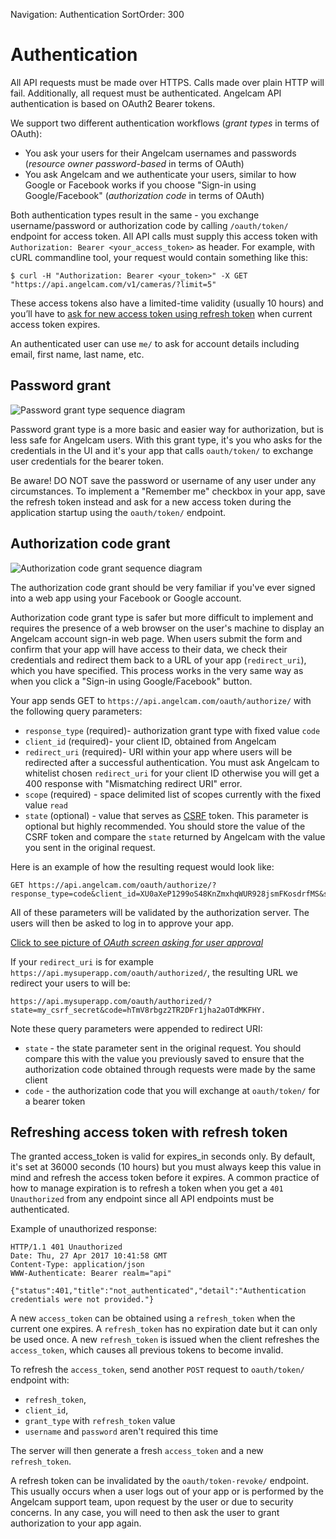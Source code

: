 Navigation: Authentication
SortOrder: 300

# Authentication

All API requests must be made over HTTPS. Calls made over plain HTTP will fail. Additionally, all request must be
authenticated. Angelcam API authentication is based on OAuth2 Bearer tokens.

We support two different authentication workflows (_grant types_ in terms of OAuth):

* You ask your users for their Angelcam usernames and passwords (_resource owner password-based_ in terms of OAuth)
* You ask Angelcam and we authenticate your users, similar to how Google or Facebook works if you choose "Sign-in using
  Google/Facebook" (_authorization code_ in terms of OAuth)

Both authentication types result in the same - you exchange username/password or authorization code by calling
`/oauth/token/` endpoint for access token. All API calls must supply this access token with
`Authorization: Bearer <your_access_token>` as header. For example, with cURL commandline tool, your request would
contain something like this:

    $ curl -H "Authorization: Bearer <your_token>" -X GET  "https://api.angelcam.com/v1/cameras/?limit=5"

These access tokens also have a limited-time validity (usually 10 hours) and you’ll have to [ask for new access token
using refresh token](#introduction/authentication/refreshing-access-token-with-refresh-token) when current access token
expires.

An authenticated user can use `me/` to ask for account details including email, first name, last name, etc.

## Password grant

![Password grant type sequence diagram](https://www.lucidchart.com/publicSegments/view/d6b6d907-2ba1-4476-bbdf-18cceab89d48/image.png)

Password grant type is a more basic and easier way for authorization, but is less safe for Angelcam users. With this
grant type, it's you who asks for the credentials in the UI and it's your app that calls `oauth/token/` to exchange user
credentials for the bearer token.

Be aware! DO NOT save the password or username of any user under any circumstances. To implement a "Remember me"
checkbox in your app, save the refresh token instead and ask for a new access token during the application startup
using the `oauth/token/` endpoint.

## Authorization code grant

![Authorization code grant sequence diagram](https://www.lucidchart.com/publicSegments/view/a9284b28-7c6d-4441-be56-20df4dbbe4fa/image.png)

The authorization code grant should be very familiar if you've ever signed into a web app using your Facebook or Google
account.

Authorization code grant type is safer but more difficult to implement and requires the presence of a web browser on
the user's machine to display an Angelcam account sign-in web page. When users submit the form and confirm that your
app will have access to their data, we check their credentials and redirect them back to a URL of your app
(`redirect_uri`), which you have specified. This process works in the very same way as when you click a "Sign-in using
Google/Facebook" button.

Your app sends GET to `https://api.angelcam.com/oauth/authorize/` with the following query parameters:

* `response_type` (required)- authorization grant type with fixed value `code`
* `client_id` (required)- your client ID, obtained from Angelcam
* `redirect_uri` (required)- URI within your app where users will be redirected after a successful authentication. You
  must ask Angelcam to whitelist chosen `redirect_uri` for your client ID otherwise you will get a 400 response with
  "Mismatching redirect URI" error.
* `scope` (required) - space delimited list of scopes currently with the fixed value `read`
* `state` (optional) - value that serves as [CSRF](https://en.wikipedia.org/wiki/Cross-site_request_forgery) token.
  This parameter is optional but highly recommended. You should store the value of the CSRF token and compare the
  `state` returned by Angelcam with the value you sent in the original request.

Here is an example of how the resulting request would look like:

    GET https://api.angelcam.com/oauth/authorize/?response_type=code&client_id=XU0aXeP1299oS48KnZmxhqWUR928jsmFKosdrfMS&scope=read&state=my_csrf_secret&redirect_uri=http://a948dfc1.ngrok.io

All of these parameters will be validated by the authorization server. The users will then be asked to log in to
approve your app.

[Click to see picture of *OAuth screen asking for user approval*](https://drive.google.com/file/d/0ByFjd1QsTrU0cjk1am12bFRiQjg/view?pli=1)

If your `redirect_uri` is for example `https://api.mysuperapp.com/oauth/authorized/`, the resulting URL we redirect
your users to will be:

    https://api.mysuperapp.com/oauth/authorized/?state=my_csrf_secret&code=hTmV8rbgz2TR2DFr1jha2aOTdMKFHY.

Note these query parameters were appended to redirect URI:

* `state` - the state parameter sent in the original request. You should compare this with the value you previously
  saved to ensure that the authorization code obtained through requests were made by the same client
* `code` - the authorization code that you will exchange at `oauth/token/` for a bearer token

## Refreshing access token with refresh token

The granted access_token is valid for expires_in seconds only. By default, it's set at 36000 seconds (10 hours) but you
must always keep this value in mind and refresh the access token before it expires. A common practice of how to manage
expiration is to refresh a token when you get a `401 Unauthorized` from any endpoint since all API endpoints must be
authenticated.

Example of unauthorized response:

    HTTP/1.1 401 Unauthorized
    Date: Thu, 27 Apr 2017 10:41:58 GMT
    Content-Type: application/json
    WWW-Authenticate: Bearer realm="api"

    {"status":401,"title":"not_authenticated","detail":"Authentication credentials were not provided."}

A new `access_token` can be obtained using a `refresh_token` when the current one expires. A `refresh_token` has no
expiration date but it can only be used once. A new `refresh_token` is issued when the client refreshes the
`access_token`, which causes all previous tokens to become invalid.

To refresh the `access_token`, send another `POST` request to `oauth/token/` endpoint with:

* `refresh_token`,
* `client_id`,
* `grant_type` with `refresh_token` value
* `username` and `password` aren't required this time

The server will then generate a fresh `access_token` and a new `refresh_token`.

A refresh token can be invalidated by the `oauth/token-revoke/` endpoint. This usually occurs when a user logs out of
your app or is performed by the Angelcam support team, upon request by the user or due to security concerns. In any
case, you will need to then ask the user to grant authorization to your app again.

